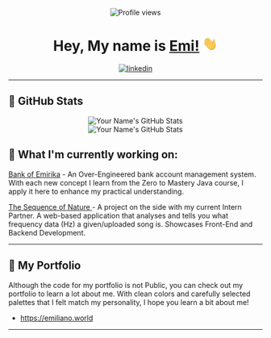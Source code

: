 <!--
**EmiRodr1guez/EmiRodr1guez** is a ✨ _special_ ✨ repository because its `README.md` (this file) appears on your GitHub profile.


-->
<div align="center">
<p align="center"> 

![Profile views](https://komarev.com/ghpvc/?username=EmiRodr1guez&style=flat-square)

</p>
</div>


<h1 align="center"> Hey, My name is <a href="https://emiliano.world">Emi!</a> <img width="30px" src="https://github.com/bsovs/bsovs/blob/main/assets/hi.gif"></h1>

<p align="center"> 
	<a href="https://www.linkedin.com/in/emiliano-rodriguez-1bb9b0261/">
		<img src="https://img.shields.io/badge/LinkedIn-0077B5?style=for-the-badge&logo=linkedin&logoColor=white" alt="linkedin"/>
	</a>
</p>

---


## 🎨 GitHub Stats

<div align="center">
  <img src="https://github-readme-stats.vercel.app/api?username=EmiRodr1guez&show_icons=true&theme=radical" alt="Your Name's GitHub Stats">
</div>

<div align="center">
  <img src="https://streak-stats.demolab.com?user=EmiRodr1guez&theme=transparent&hide_border=true&date_format=M%20j%5B%2C%20Y%5D" alt="Your Name's GitHub Stats">
</div>

## 🧠 What I'm currently working on:

<a href= "https://github.com/EmiRodr1guez/BankofEmirika"> Bank of Emirika</a> - An Over-Engineered bank account management system. With each new concept I learn from the Zero to Mastery Java course, I apply it here to enhance my practical understanding.

<a href= "https://github.com/EmiRodr1guez/The-Sequence-Of-Nature"> The Sequence of Nature </a> - A project on the side with my current Intern Partner. A web-based application that analyses and tells you what frequency data (Hz) a given/uploaded song is. Showcases Front-End and Backend Development.


---



## 🚀 My Portfolio

Although the code for my portfolio is not Public, you can check out my portfolio to learn a lot about me.
With clean colors and carefully selected palettes that I felt match my personality, I hope you learn a bit about me!

- https://emiliano.world

---
